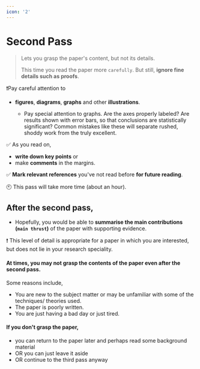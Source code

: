 ```yaml
---
icon: '2'
---
```


# Second Pass

> Lets you grasp the paper's content, but not its details.
>
>
>
> This time you read the paper more `carefully`. But still, **ignore fine details such as proofs**.



❗Pay careful attention to

*   **figures**, **diagrams**, **graphs** and other **illustrations**.

    * Pay special attention to graphs. Are the axes properly labeled? Are results shown with error bars, so that conclusions are statistically significant? Common mistakes like these will separate rushed, shoddy work from the truly excellent.



✅ As you read on,

* **write down key points** or
* make **comments** in the margins.



✅ **Mark relevant references** you've not read before **for future reading**.



🕙 This pass will take more time (about an hour).



## After the second pass,

* Hopefully, you would be able to **summarise the main contributions (`main thrust`)** of the paper with supporting evidence.

❗ This level of detail is appropriate for a paper in which you are interested, but does not lie in your research speciality.

#### At times, you may not grasp the contents of the paper even after the second pass.

Some reasons include,

* You are new to the subject matter or may be unfamiliar with some of the techniques/ theories used.
* The paper is poorly written.
* You are just having a bad day or just tired.

#### If you don't grasp the paper,&#x20;

* you can return to the paper later and perhaps read some background material
* OR you can just leave it aside
* OR continue to the third pass anyway
